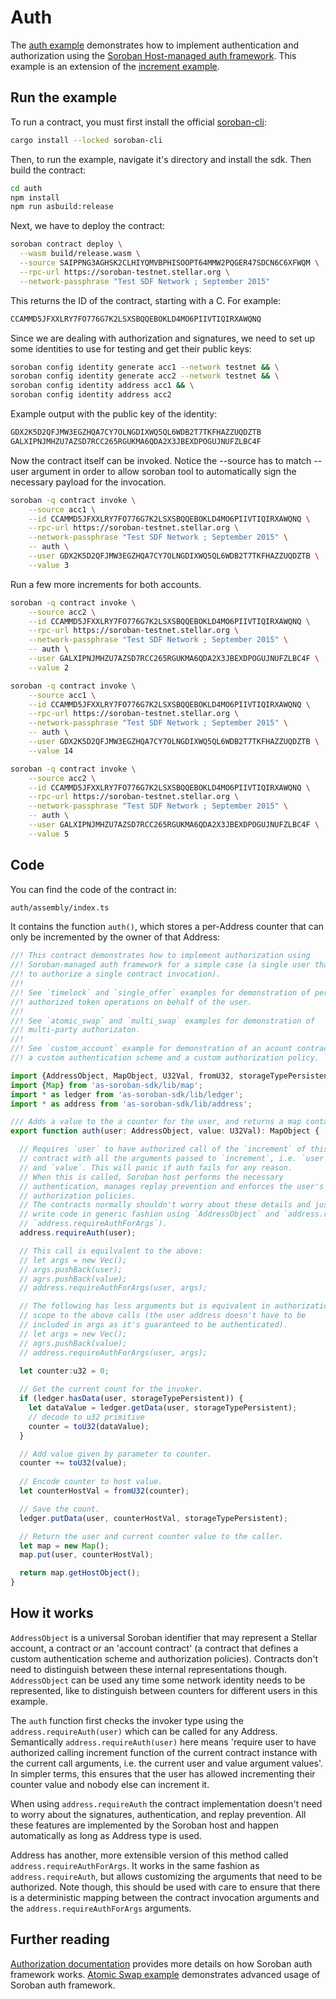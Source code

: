 # Auth

The [auth example](https://github.com/Soneso/as-soroban-examples/tree/main/auth) demonstrates how to implement authentication and authorization using the [Soroban Host-managed auth framework](https://soroban.stellar.org/docs/fundamentals-and-concepts/authorization). This example is an extension of the [increment example](https://github.com/Soneso/as-soroban-examples/tree/main/increment).


## Run the example

To run a contract, you must first install the official [soroban-cli](https://soroban.stellar.org/docs/getting-started/setup):

```sh
cargo install --locked soroban-cli
```

Then, to run the example, navigate it's directory and install the sdk. Then build the contract:

```sh
cd auth
npm install
npm run asbuild:release
```

Next, we have to deploy the contract:

```sh
soroban contract deploy \
  --wasm build/release.wasm \
  --source SAIPPNG3AGHSK2CLHIYQMVBPHISOOPT64MMW2PQGER47SDCN6C6XFWQM \
  --rpc-url https://soroban-testnet.stellar.org \
  --network-passphrase "Test SDF Network ; September 2015"
```

This returns the ID of the contract, starting with a C. For example:
```sh
CCAMMD5JFXXLRY7FO776G7K2LSXSBQQEBOKLD4MO6PIIVTIQIRXAWQNQ
```

Since we are dealing with authorization and signatures, we need to set up some identities to use for testing and get their public keys:

```sh
soroban config identity generate acc1 --network testnet && \
soroban config identity generate acc2 --network testnet && \
soroban config identity address acc1 && \
soroban config identity address acc2
```

Example output with the public key of the identity:
```sh
GDX2K5D2QFJMW3EGZHQA7CY7OLNGDIXWQ5QL6WDB2T7TKFHAZZUQDZTB
GALXIPNJMHZU7AZSD7RCC265RGUKMA6QDA2X3JBEXDPOGUJNUFZLBC4F
```

Now the contract itself can be invoked. Notice the --source has to match --user argument in order to allow soroban tool to automatically sign the necessary payload for the invocation.

```sh
soroban -q contract invoke \
    --source acc1 \
    --id CCAMMD5JFXXLRY7FO776G7K2LSXSBQQEBOKLD4MO6PIIVTIQIRXAWQNQ \
    --rpc-url https://soroban-testnet.stellar.org \
  	--network-passphrase "Test SDF Network ; September 2015" \
    -- auth \
    --user GDX2K5D2QFJMW3EGZHQA7CY7OLNGDIXWQ5QL6WDB2T7TKFHAZZUQDZTB \
    --value 3
```

Run a few more increments for both accounts.

```sh
soroban -q contract invoke \
    --source acc2 \
    --id CCAMMD5JFXXLRY7FO776G7K2LSXSBQQEBOKLD4MO6PIIVTIQIRXAWQNQ \
    --rpc-url https://soroban-testnet.stellar.org \
  	--network-passphrase "Test SDF Network ; September 2015" \
    -- auth \
    --user GALXIPNJMHZU7AZSD7RCC265RGUKMA6QDA2X3JBEXDPOGUJNUFZLBC4F \
    --value 2
```

```sh
soroban -q contract invoke \
    --source acc1 \
    --id CCAMMD5JFXXLRY7FO776G7K2LSXSBQQEBOKLD4MO6PIIVTIQIRXAWQNQ \
    --rpc-url https://soroban-testnet.stellar.org \
  	--network-passphrase "Test SDF Network ; September 2015" \
    -- auth \
    --user GDX2K5D2QFJMW3EGZHQA7CY7OLNGDIXWQ5QL6WDB2T7TKFHAZZUQDZTB \
    --value 14
```

```sh
soroban -q contract invoke \
    --source acc2 \
    --id CCAMMD5JFXXLRY7FO776G7K2LSXSBQQEBOKLD4MO6PIIVTIQIRXAWQNQ \
    --rpc-url https://soroban-testnet.stellar.org \
  	--network-passphrase "Test SDF Network ; September 2015" \
    -- auth \
    --user GALXIPNJMHZU7AZSD7RCC265RGUKMA6QDA2X3JBEXDPOGUJNUFZLBC4F \
    --value 5
```

## Code

You can find the code of the contract in:

```sh
auth/assembly/index.ts
```
It contains the function `auth()`, which stores a per-Address counter that can only be incremented by the owner of that Address:

```typescript
//! This contract demonstrates how to implement authorization using
//! Soroban-managed auth framework for a simple case (a single user that needs
//! to authorize a single contract invocation).
//!
//! See `timelock` and `single_offer` examples for demonstration of performing
//! authorized token operations on behalf of the user.
//!
//! See `atomic_swap` and `multi_swap` examples for demonstration of
//! multi-party authorizaton.
//!
//! See `custom_account` example for demonstration of an acount contract with
//! a custom authentication scheme and a custom authorization policy.

import {AddressObject, MapObject, U32Val, fromU32, storageTypePersistent, toU32} from 'as-soroban-sdk/lib/value';
import {Map} from 'as-soroban-sdk/lib/map';
import * as ledger from 'as-soroban-sdk/lib/ledger';
import * as address from 'as-soroban-sdk/lib/address';

/// Adds a value to the a counter for the user, and returns a map containing the user and current counter value.
export function auth(user: AddressObject, value: U32Val): MapObject {

  // Requires `user` to have authorized call of the `increment` of this
  // contract with all the arguments passed to `increment`, i.e. `user`
  // and `value`. This will panic if auth fails for any reason.
  // When this is called, Soroban host performs the necessary
  // authentication, manages replay prevention and enforces the user's
  // authorization policies.
  // The contracts normally shouldn't worry about these details and just
  // write code in generic fashion using `AddressObject` and `address.requireAuth` (or
  // `address.requireAuthForArgs`).
  address.requireAuth(user);

  // This call is equilvalent to the above:
  // let args = new Vec();
  // args.pushBack(user);
  // agrs.pushBack(value);
  // address.requireAuthForArgs(user, args);

  // The following has less arguments but is equivalent in authorization
  // scope to the above calls (the user address doesn't have to be
  // included in args as it's guaranteed to be authenticated).
  // let args = new Vec();
  // agrs.pushBack(value);
  // address.requireAuthForArgs(user, args);

  let counter:u32 = 0;
  
  // Get the current count for the invoker.
  if (ledger.hasData(user, storageTypePersistent)) {
    let dataValue = ledger.getData(user, storageTypePersistent);
    // decode to u32 primitive
    counter = toU32(dataValue);
  }

  // Add value given by parameter to counter.
  counter += toU32(value);
  
  // Encode counter to host value.
  let counterHostVal = fromU32(counter);

  // Save the count.
  ledger.putData(user, counterHostVal, storageTypePersistent);

  // Return the user and current counter value to the caller.
  let map = new Map();
  map.put(user, counterHostVal);

  return map.getHostObject();
}
```

## How it works

`AddressObject` is a universal Soroban identifier that may represent a Stellar account, a contract or an 'account contract' (a contract that defines a custom authentication scheme and authorization policies). Contracts don't need to distinguish between these internal representations though. `AddressObject` can be used any time some network identity needs to be represented, like to distinguish between counters for different users in this example.

The `auth` function first checks the invoker type using the `address.requireAuth(user)` which can be called for any Address. Semantically `address.requireAuth(user)` here means 'require user to have authorized calling increment function of the current contract instance with the current call arguments, i.e. the current user and value argument values'. In simpler terms, this ensures that the user has allowed incrementing their counter value and nobody else can increment it.

When using `address.requireAuth` the contract implementation doesn't need to worry about the signatures, authentication, and replay prevention. All these features are implemented by the Soroban host and happen automatically as long as Address type is used.

Address has another, more extensible version of this method called `address.requireAuthForArgs`. It works in the same fashion as `address.requireAuth`, but allows customizing the arguments that need to be authorized. Note though, this should be used with care to ensure that there is a deterministic mapping between the contract invocation arguments and the `address.requireAuthForArgs` arguments.

## Further reading

[Authorization documentation](https://soroban.stellar.org/docs/fundamentals-and-concepts/authorization) provides more details on how Soroban auth framework works.
[Atomic Swap example](https://github.com/Soneso/as-soroban-examples/tree/main/atomic-swap) demonstrates advanced usage of Soroban auth framework.